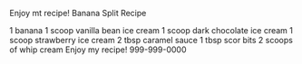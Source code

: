 Enjoy mt recipe!
Banana Split Recipe 

1 banana 
1 scoop vanilla bean ice cream
1 scoop dark chocolate ice cream
1 scoop strawberry ice cream
2 tbsp caramel sauce
1 tbsp scor bits 
2 scoops of whip cream 
Enjoy my recipe!
999-999-0000